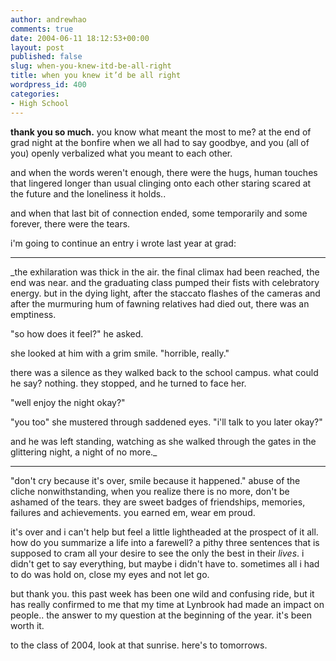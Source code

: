 ```yaml
---
author: andrewhao
comments: true
date: 2004-06-11 18:12:53+00:00
layout: post
published: false
slug: when-you-knew-itd-be-all-right
title: when you knew it’d be all right
wordpress_id: 400
categories:
- High School
---
```


**thank you so much.** you know what meant the most to me? at the end of grad night at the bonfire when we all had to say goodbye, and you (all of you) openly verbalized what you meant to each other.

and when the words weren't enough, there were the hugs, human touches that lingered longer than usual clinging onto each other staring scared at the future and the loneliness it holds..

and when that last bit of connection ended, some temporarily and some forever, there were the tears.

i'm going to continue an entry i wrote last year at grad:



* * *


_the exhilaration was thick in the air. the final climax had been reached, the end was near. and the graduating class pumped their fists with celebratory energy. but in the dying light, after the staccato flashes of the cameras and after the murmuring hum of fawning relatives had died out, there was an emptiness.

"so how does it feel?" he asked.

she looked at him with a grim smile. "horrible, really."

there was a silence as they walked back to the school campus. what could he say? nothing. they stopped, and he turned to face her.

"well enjoy the night okay?"

"you too" she mustered through saddened eyes. "i'll talk to you later okay?"

and he was left standing, watching as she walked through the gates in the glittering night, a night of no more._



* * *


"don't cry because it's over, smile because it happened." abuse of the cliche nonwithstanding, when you realize there is no more, don't be ashamed of the tears. they are sweet badges of friendships, memories, failures and achievements. you earned em, wear em proud.

it's over and i can't help but feel a little lightheaded at the prospect of it all. how do you summarize a life into a farewell? a pithy three sentences that is supposed to cram all your desire to see the only the best in their _lives_. i didn't get to say everything, but maybe i didn't have to. sometimes all i had to do was hold on, close my eyes and not let go.

but thank you. this past week has been one wild and confusing ride, but it has really confirmed to me that my time at Lynbrook had made an impact on people.. the answer to my question at the beginning of the year. it's been worth it.

to the class of 2004, look at that sunrise.
here's to tomorrows.
